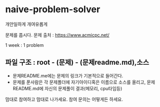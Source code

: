 # naive-problem-solver

개안일하게
개여유롭게

문제를 풉시다.
문제 출처 : https://www.acmicpc.net/

1 week : 1 problem


## 파일 구조 : root - (문제) - (문제readme.md),소스
* 문제README.me에는 문제의 링크가 기본적으로 들어간다.
* 문제를 푼사람은 각 문제폴더에 자기아이디혹은 이름으로 소스를 올리고, 문제README.md에 자신의 문제풀이 결과(메모리, cpu타임등)

맘대로 참여하고 맘대로 나가세요.
참여 문의는 어떻게든 하세요.


